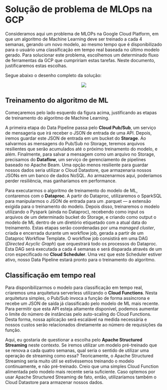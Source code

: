# Solução de problema de MLOps na GCP

Consideramos aqui um problema de MLOPs na Google Cloud Platform, em que um algoritmo de Machine Learning deve ser treinado a cada 4 semanas, gerando um novo modelo, ao mesmo tempo que é disponibilizado para o usuário uma classificação em tempo real baseada no último modelo gerado. Para solucionar este problema, escolhemos um determinado fluxo de ferramentas da GCP que cumpririam estas tarefas. Neste documento, justificaremos estas escolhas.

Segue abaixo o desenho completo da solução:

<p align="center">
  <img src="https://user-images.githubusercontent.com/68903879/139669005-4e311982-3990-4e9c-95b4-d188d62f8052.png">
</p>

## Treinamento do algoritmo de ML

Começaremos pelo lado esquerdo da figura acima, justificando as etapas de treinamento do algoritmo de Machine Learning.

A primeira etapa do Data Pipeline passa pelo **Cloud Pub/Sub**, um serviço de mensageria que irá receber o JSON de entrada de uma API. Depois, iremos guardar este JSON de entrada em um bucket do **Storage**. Ao salvarmos as mensagens do Pub/Sub no Storage, teremos arquivos resilientes que serão acumulados até o próximo treinamento do modelo, e além. Finalmente, para salvar a mensagem como um arquivo no Storage, precisamos do **Dataflow**, um serviço de gerenciamento de pipelines baseado no Apache Beam. Uma opção menos resiliente para guardar nossos dados seria utilizar o Cloud Datastore, que armazenaria nossos JSONs em um banco de dados NoSQL. Ao armazenarmos aqui, poderiamos perder resiliência, mas ganharíamos em performance.

Para executarmos o algoritmo de treinamento do modelo de ML, contaremos com o **Dataproc**. A partir do Dataproc, utilizaremos o SparkSQL para manipularmos o JSON de entrada para um .parquet — a extensão exigida para o treinamento do modelo. Depois disso, treinaremos o modelo utilizando o Pyspark (ainda no Dataproc), recebendo como input os arquivos de um determinado bucket do Storage, e criando como output o modelo de ML dentro de um diretório etiquetado com a atual data do treinamento. Estas etapas serão coordenadas por uma *managed cluster*, criada e encerrada durante um workflow job, gerada a partir de um Dataproc Workflow Template. O workflow job consistirá em uma DAG (*Directed Acyclic Graph*) que orquestrará todo os processos do Dataproc. Esta DAG será executada a cada 4 semanas e será disparada através de um cron especificado no **Cloud Scheduler**. Uma vez que este Scheduler estiver ativo, nosso Data Pipeline estará pronto para o treinamento do algoritmo.

## Classificação em tempo real

Para disponibilizarmos o modelo para classificação em tempo real, criaremos uma arquitetura serverless utilizando o **Cloud Functions**. Nesta arquitetura simples, o Pub/Sub invoca a função de forma assíncrona e recebe um JSON de saída já classificado pelo modelo de ML mais recente. Para permitir que esta API esteja altamente disponível, podemos aumentar o limite do número de instâncias pelo auto-scaling do Cloud Functions. Desta forma, nossa aplicação será escalável na medida necessária e nossos custos serão relacionados diretamente ao número de requisições da função.

Aqui, eu gostaria de questionar a escolha pelo **Apache Structured Streaming** neste contexto. Se iremos utilizar um modelo pré-treinado que se renova a cada quatro semanas, qual seria o sentido de utilizar uma operação de streaming como essa? Teoricamente, o Apache Structured Streaming seria muito útil se estivéssemos treinando o modelo continuamente, e não pré-treinado. Creio que uma simples Cloud Function alimentada pelo modelo mais recente seria suficiente. Caso optemos por usar Apache Structured Streaming de fato, então, utilizaríamos também o Cloud Datastore para armazenar nossos dados.